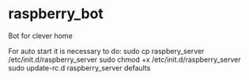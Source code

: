 raspberry_bot
=============

Bot for clever home

For auto start it is necessary to do:
sudo cp raspbery_server /etc/init.d/raspberry_server
sudo chmod +x /etc/init.d/raspberry_server
sudo update-rc.d raspberry_server defaults
